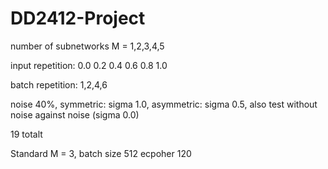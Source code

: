 # DD2412-Project

number of subnetworks M = 1,2,3,4,5

input repetition: 0.0 0.2 0.4 0.6 0.8 1.0

batch repetition: 1,2,4,6

noise 40%, symmetric: sigma 1.0, asymmetric: sigma 0.5, also test without noise against noise (sigma 0.0)

19 totalt


Standard M = 3, batch size 512 ecpoher 120 

